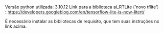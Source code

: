 Versão python utilizada: 3.10.12
Link para a biblioteca ai_RTLite ('novo tflite') : https://developers.googleblog.com/en/tensorflow-lite-is-now-litert/

É necessário instalar as bibliotecas de requisito, que tem suas instruções no link acima.


